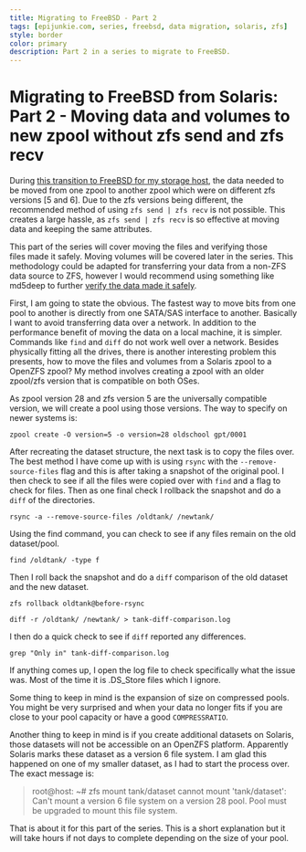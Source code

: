 ```yaml
---
title: Migrating to FreeBSD - Part 2
tags: [epijunkie.com, series, freebsd, data migration, solaris, zfs]
style: border
color: primary
description: Part 2 in a series to migrate to FreeBSD.
---
```


Migrating to FreeBSD from Solaris: Part 2 - Moving data and volumes to new zpool without zfs send and zfs recv
==========================

During <a href="http://justinholcomb.me/blog/2016/02/28/migration-to-freebsd-part1.html">this transition to FreeBSD for my storage host</a>, the data needed to be moved from one zpool to another zpool which were on different zfs versions [5 and 6]. Due to the zfs versions being different, the recommended method of using `zfs send | zfs recv` is not possible. This creates a large hassle, as `zfs send | zfs recv` is so effective at moving data and keeping the same attributes.

This part of the series will cover moving the files and verifying those files made it safely. Moving volumes will be covered later in the series. This methodology could be adapted for transferring your data from a non-ZFS data source to ZFS, however I would recommend using something like md5deep to further <a href="http://blog.epijunkie.com/2010/10/data-verification-after-building-a-raid-5-array-using-freenas/">verify the data made it safely</a>.

First, I am going to state the obvious. The fastest way to move bits from one pool to another is directly from one SATA/SAS interface to another. Basically I want to avoid transferring data over a network. In addition to the performance benefit of moving the data on a local machine, it is simpler. Commands like `find` and `diff` do not work well over a network. Besides physically fitting all the drives, there is another interesting problem this presents, how to move the files and volumes from a Solaris zpool to a OpenZFS zpool? My method involves creating a zpool with an older zpool/zfs version that is compatible on both OSes.

As zpool version 28 and zfs version 5 are the universally compatible version, we will create a pool using those versions. The way to specify on newer systems is:

```
zpool create -O version=5 -o version=28 oldschool gpt/0001
```

After recreating the dataset structure, the next task is to copy the files over. The best method I have come up with is using `rsync` with the `--remove-source-files` flag and this is after taking a snapshot of the original pool. I then check to see if all the files were copied over with `find` and a flag to check for files. Then as one final check I rollback the snapshot and do a `diff` of the directories.

```
rsync -a --remove-source-files /oldtank/ /newtank/
```

Using the find command, you can check to see if any files remain on the old dataset/pool.

```
find /oldtank/ -type f
```

Then I roll back the snapshot and do a `diff` comparison of the old dataset and the new dataset.

```
zfs rollback oldtank@before-rsync
```
```
diff -r /oldtank/ /newtank/ > tank-diff-comparison.log
```

I then do a quick check to see if `diff` reported any differences.

```
grep "Only in" tank-diff-comparison.log
```

If anything comes up, I open the log file to check specifically what the issue was. Most of the time it is .DS_Store files which I ignore.

Some thing to keep in mind is the expansion of size on compressed pools. You might be very surprised and when your data no longer fits if you are close to your pool capacity or have a good `COMPRESSRATIO`.

Another thing to keep in mind is if you create additional datasets on Solaris, those datasets will not be accessible on an OpenZFS platform. Apparently Solaris marks these dataset as a version 6 file system. I am glad this happened on one of my smaller dataset, as I had to start the process over. The exact message is:

> root@host: ~# zfs mount tank/dataset cannot mount 'tank/dataset': Can't mount a version 6 file system on a version 28 pool. Pool must be upgraded to mount this file system.

That is about it for this part of the series. This is a short explanation but it will take hours if not days to complete depending on the size of your pool.
